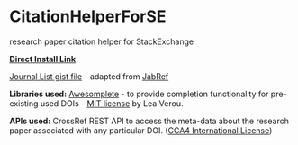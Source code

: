 # CitationHelperForSE
research paper citation helper for StackExchange

**[Direct Install Link](https://github.com/GaurangTandon/CitationHelperForSE/raw/master/citation.user.js)**

[Journal List gist file](https://gist.github.com/GaurangTandon/e9bb0487a586575eb21b79def2935af5) - adapted from [JabRef](https://raw.githubusercontent.com/JabRef/jabref/)

**Libraries used:** [Awesomplete](http://leaverou.github.io/awesomplete) - to provide completion functionality for pre-existing used DOIs - [MIT license](https://github.com/LeaVerou/awesomplete/blob/gh-pages/LICENSE) by Lea Verou.

**APIs used:** CrossRef REST API to access the meta-data about the research paper associated with any particular DOI. ([CCA4 International License](https://github.com/CrossRef/rest-api-doc/blob/master/LICENSE))
